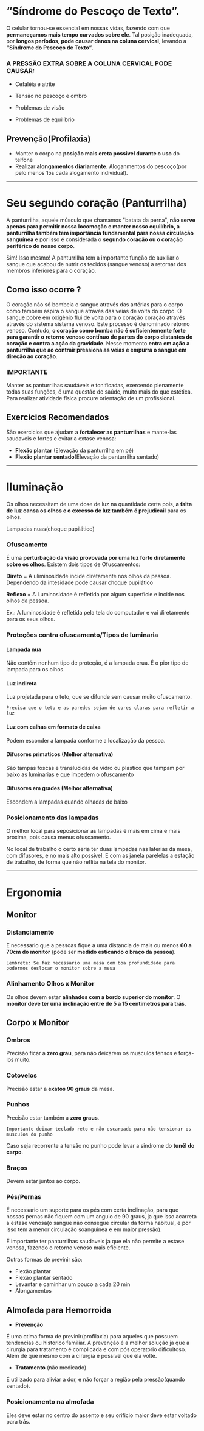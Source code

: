 # “Síndrome do Pescoço de Texto”.

O celular tornou-se essencial em nossas vidas, fazendo com que **permaneçamos mais tempo curvados sobre ele**.
Tal posição inadequada, por **longos períodos, pode causar danos na coluna cervical**, levando a **“Síndrome do Pescoço de Texto”**.

### A PRESSÃO EXTRA SOBRE A COLUNA CERVICAL PODE CAUSAR:

- Cefaléia e atrite

- Tensão no pescoço e ombro

- Problemas de visão

- Problemas de equilíbrio

## Prevenção(Profilaxia)
- Manter o corpo na **posição mais ereta possivel durante o uso** do telfone 
- Realizar **alongamentos diariamente**. Aloganmentos do pescoço(por pelo menos 15s cada alogamento individual). 


--- 

# Seu segundo coração (Panturrilha)

A panturrilha, aquele músculo que chamamos "batata da perna", **não serve apenas para permitir nossa locomoção e manter nosso equilíbrio, a panturrilha também tem importância fundamental para nossa circulação sanguínea** e por isso é considerada o **segundo coração ou o coração periférico do nosso corpo**.

Sim! Isso mesmo! A panturrilha tem a importante função de auxiliar o sangue que acabou
de nutrir os tecidos (sangue venoso) a retornar dos membros inferiores para o coração. 

## Como isso ocorre ?

O coração não só bombeia o sangue através das artérias para o corpo como também aspira o sangue através das veias de volta do corpo. O sangue pobre em oxigênio flui de volta para o coração coração através através do sistema sistema venoso. Este processo é denominado retorno venoso. Contudo, **o coração como bomba não é suficientemente forte para garantir o retorno venoso contínuo de partes do corpo distantes do coração e contra a ação da gravidade**. Nesse momento **entra em ação a panturrilha que ao contrair pressiona as veias e empurra o sangue em direção ao coração**. 

### IMPORTANTE
Manter as panturrilhas saudáveis e tonificadas, exercendo plenamente todas suas funções, é uma questão de saúde, muito mais do que estética. Para realizar atividade física procure orientação de um profissional.

## Exercicios Recomendados 
São exercicios que ajudam a **fortalecer as panturrilhas** e mante-las saudaveis e fortes e evitar a extase venosa:

- **Flexão plantar** (Elevação da panturrilha em pé)
- **Flexão plantar sentado**(Elevação da panturrilha sentado)

--- 


# Iluminação
Os olhos necessitam de uma dose de luz na quantidade certa pois, **a falta de luz cansa os olhos e o excesso de luz também é prejudicail** para os olhos.



Lampadas nuas(choque pupilático) 


### Ofuscamento 
É uma **perturbação da visão provovada por uma luz forte diretamente sobre os olhos**. Existem dois tipos de Ofuscamentos:


**Direto** = A uliminosidade incide diretamente nos olhos da pessoa. Dependendo da intesidade pode causar choque pupilático

**Reflexo** = A Luminosidade é refletida por algum superficie e incide nos olhos da pessoa.

Ex.: A luminosidade é refletida pela tela do computador e vai diretamente para os seus olhos.

### Proteções contra ofuscamento/Tipos de luminaria 

#### Lampada nua
Não contém nenhum tipo de proteção, é a lampada crua. É o pior tipo de lampada para os olhos.

#### Luz indireta
Luz projetada para o teto, que se difunde sem causar muito ofuscamento.

    Precisa que o teto e as paredes sejam de cores claras para refletir a luz

#### Luz com calhas em formato de caixa
Podem esconder a lampada conforme a localização da pessoa.

#### Difusores primaticos (Melhor alternativa)
São tampas foscas e translucidas de vidro ou plastico que tampam por baixo as luminarias e que impedem o ofuscamento

#### Difusores em grades (Melhor alternativa)
Escondem a lampadas quando olhadas de baixo 

### Posicionamento das lampadas
O melhor local para seposicionar as lampadas é mais em cima e mais proxima, pois causa menus ofuscamento.

No local de trabalho o certo seria ter duas lampadas nas laterias da mesa, com difusores, e no mais alto possivel. E com as janela parelelas a estação de trabalho, de forma que não reflita na tela do monitor.

---
# Ergonomia 

## Monitor 

### Distanciamento
É necessario que a pessoas fique a uma distancia de mais ou menos **60 a 70cm do monitor** (pode ser **medido esticando o braço da pessoa**). 

    Lembrete: Se faz necessario uma mesa com boa profundidade para podermos deslocar o monitor sobre a mesa


### Alinhamento Olhos x Monitor
Os olhos devem estar **alinhados com a bordo superior do monitor**. O **monitor deve ter uma inclinação entre de 5 a 15 centimetros para trás**.

## Corpo x Monitor

### Ombros

Precisão ficar a **zero grau**, para não deixarem os musculos tensos e força-los muito.

### Cotovelos 
    
Precisão estar a **exatos 90 graus** da mesa.

### Punhos 
Precisão estar também a **zero graus**. 

    Importante deixar teclado reto e não escarpado para não tensionar os musculos do punho 
    
Caso seja recorrente a tensão no punho pode levar a sindrome do **tunél do carpo**.

### Braços 
Devem estar juntos ao corpo.


### Pés/Pernas

É necessario um suporte para os pés com certa inclinação, para que nossas pernas não fiquem com um angulo de 90 graus, ja que isso acarreta a estase venosa(o sangue não consegue circular da forma habitual, e por isso tem a menor circulação soanguinea e em maior pressão). 

É importante ter panturrilhas saudaveis ja que ela não permite a estase venosa, fazendo o retorno venoso mais eficiente.

Outras formas de previnir são:

- Flexão plantar 
- Flexão plantar sentado
- Levantar e caminhar um pouco a cada 20 min 
- Alongamentos


## Almofada para Hemorroida 


- **Prevenção**

É uma otima forma de previnir(profilaxia) para aqueles que possuem tendencias ou historico familiar. A prevenção é a melhor solução ja que a cirurgia para tratamento é complicada e com pós operatorio dificultoso. Além de que mesmo com a cirurgia é possivel que ela volte.

- **Tratamento** (não medicado)

É utilizado para aliviar a dor, e não forçar a região pela pressão(quando sentado).

### Posicionamento na almofada

Eles deve estar no centro do assento e seu orificio maior deve estar voltado para trás.



